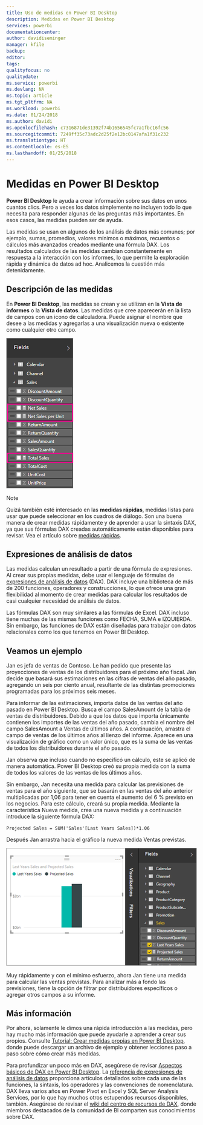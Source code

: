 ```yaml
---
title: Uso de medidas en Power BI Desktop
description: Medidas en Power BI Desktop
services: powerbi
documentationcenter: 
author: davidiseminger
manager: kfile
backup: 
editor: 
tags: 
qualityfocus: no
qualitydate: 
ms.service: powerbi
ms.devlang: NA
ms.topic: article
ms.tgt_pltfrm: NA
ms.workload: powerbi
ms.date: 01/24/2018
ms.author: davidi
ms.openlocfilehash: c7316871de31392f74b1656545fc7a1fbc16fc56
ms.sourcegitcommit: 7249ff35c73adc2d25f2e12bc0147afa1f31c232
ms.translationtype: HT
ms.contentlocale: es-ES
ms.lasthandoff: 01/25/2018
---
```

# <a name="measures-in-power-bi-desktop"></a>Medidas en Power BI Desktop
**Power BI Desktop** le ayuda a crear información sobre sus datos en unos cuantos clics. Pero a veces los datos simplemente no incluyen todo lo que necesita para responder algunas de las preguntas más importantes. En esos casos, las medidas pueden ser de ayuda.

Las medidas se usan en algunos de los análisis de datos más comunes; por ejemplo, sumas, promedios, valores mínimos o máximos, recuentos o cálculos más avanzados creados mediante una fórmula DAX. Los resultados calculados de las medidas cambian constantemente en respuesta a la interacción con los informes, lo que permite la exploración rápida y dinámica de datos ad hoc. Analicemos la cuestión más detenidamente.

## <a name="understanding-measures"></a>Descripción de las medidas
En **Power BI Desktop**, las medidas se crean y se utilizan en la **Vista de informes** o la **Vista de datos**. Las medidas que cree aparecerán en la lista de campos con un icono de calculadora. Puede asignar el nombre que desee a las medidas y agregarlas a una visualización nueva o existente como cualquier otro campo.

![](media/desktop-measures/measuresinpbid_measinfieldlist.png)

> [!NOTE]
> Quizá también esté interesado en las **medidas rápidas**, medidas listas para usar que puede seleccionar en los cuadros de diálogo. Son una buena manera de crear medidas rápidamente y de aprender a usar la sintaxis DAX, ya que sus fórmulas DAX creadas automáticamente están disponibles para revisar. Vea el artículo sobre [medidas rápidas](desktop-quick-measures.md).
> 
> 

## <a name="data-analysis-expressions"></a>Expresiones de análisis de datos
Las medidas calculan un resultado a partir de una fórmula de expresiones. Al crear sus propias medidas, debe usar el lenguaje de fórmulas de [expresiones de análisis de datos](https://msdn.microsoft.com/library/gg413422.aspx) (DAX). DAX incluye una biblioteca de más de 200 funciones, operadores y construcciones, lo que ofrece una gran flexibilidad al momento de crear medidas para calcular los resultados de casi cualquier necesidad de análisis de datos.

Las fórmulas DAX son muy similares a las fórmulas de Excel. DAX incluso tiene muchas de las mismas funciones como FECHA, SUMA e IZQUIERDA. Sin embargo, las funciones de DAX están diseñadas para trabajar con datos relacionales como los que tenemos en Power BI Desktop.

## <a name="lets-look-at-an-example"></a>Veamos un ejemplo
Jan es jefa de ventas de Contoso. Le han pedido que presente las proyecciones de ventas de los distribuidores para el próximo año fiscal. Jan decide que basará sus estimaciones en las cifras de ventas del año pasado, agregando un seis por ciento anual, resultante de las distintas promociones programadas para los próximos seis meses.

Para informar de las estimaciones, importa datos de las ventas del año pasado en Power BI Desktop. Busca el campo SalesAmount de la tabla de ventas de distribuidores. Debido a que los datos que importa únicamente contienen los importes de las ventas del año pasado, cambia el nombre del campo SalesAmount a Ventas de últimos años. A continuación, arrastra el campo de ventas de los últimos años al lienzo del informe. Aparece en una visualización de gráfico como un valor único, que es la suma de las ventas de todos los distribuidores durante el año pasado.

Jan observa que incluso cuando no especificó un cálculo, este se aplicó de manera automática. Power BI Desktop creó su propia medida con la suma de todos los valores de las ventas de los últimos años.

Sin embargo, Jan necesita una medida para calcular las previsiones de ventas para el año siguiente, que se basarán en las ventas del año anterior multiplicadas por 1,06 para tener en cuenta el aumento del 6 % previsto en los negocios. Para este cálculo, creará su propia medida. Mediante la característica Nueva medida, crea una nueva medida y a continuación introduce la siguiente fórmula DAX:

    Projected Sales = SUM('Sales'[Last Years Sales])*1.06

Después Jan arrastra hacia el gráfico la nueva medida Ventas previstas.

![](media/desktop-measures/measuresinpbid_lastyearsales.png)

Muy rápidamente y con el mínimo esfuerzo, ahora Jan tiene una medida para calcular las ventas previstas. Para analizar más a fondo las previsiones, tiene la opción de filtrar por distribuidores específicos o agregar otros campos a su informe.

## <a name="learn-more"></a>Más información
Por ahora, solamente le dimos una rápida introducción a las medidas, pero hay mucho más información que puede ayudarle a aprender a crear sus propios. Consulte [Tutorial: Crear medidas propias en Power BI Desktop](desktop-tutorial-create-measures.md), donde puede descargar un archivo de ejemplo y obtener lecciones paso a paso sobre cómo crear más medidas.  

Para profundizar un poco más en DAX, asegúrese de revisar [Aspectos básicos de DAX en Power BI Desktop](desktop-quickstart-learn-dax-basics.md). La [referencia de expresiones de análisis de datos](https://msdn.microsoft.com/library/gg413422.aspx) proporciona artículos detallados sobre cada una de las funciones, la sintaxis, los operadores y las convenciones de nomenclatura. DAX lleva varios años en Power Pivot en Excel y SQL Server Analysis Services, por lo que hay muchos otros estupendos recursos disponibles, también. Asegúrese de revisar el [wiki del centro de recursos de DAX](http://social.technet.microsoft.com/wiki/contents/articles/1088.dax-resource-center.aspx), donde miembros destacados de la comunidad de BI comparten sus conocimientos sobre DAX.



